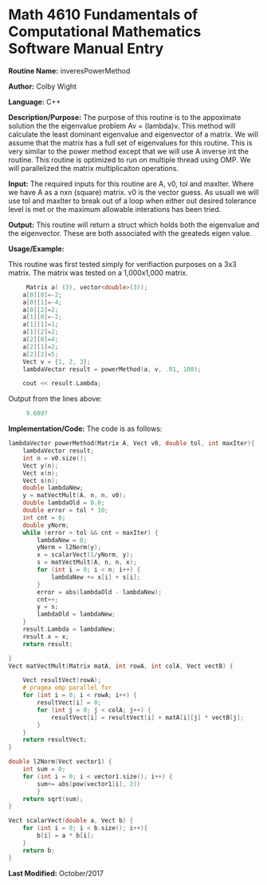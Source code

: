 # Math 4610 Fundamentals of Computational Mathematics Software Manual Entry

**Routine Name:**  inveresPowerMethod

**Author:** Colby Wight

**Language:** C++

**Description/Purpose:**  The purpose of this routine is to the appoximate solution the the eigenvalue problem Av = (lambda)v. This method will calculate the least dominant eigenvalue and eigenvector of a matrix. We will assume that the matrix has a full set of eigenvalues for this routine. This is very similar to the power method except that we will use A inverse int the routine.  This routine is optimized to run on multiple thread using OMP. We will parallelized the matrix multiplicaiton operations. 

**Input:** The required inputs for this routine are A, v0, tol and maxIter. Where we have A as a nxn (square) matrix. v0 is the vector guess. As usuall we will use tol and maxIter to break out of a loop when either out desired tolerance level is met or the maximum allowable interations has been tried.

**Output:** This routine will return a struct which holds both the eigenvalue and the eigenvector.  These are both associated with the greateds eigen value.  

**Usage/Example:**

This routine was first tested simply for verifiaction purposes on a 3x3 matrix. The matrix was tested on a 1,000x1,000 matrix.

```C++
     Matrix a( (3), vector<double>(3));
    a[0][0]=-2;
    a[0][1]=-4;
    a[0][2]=2;
    a[1][0]=-2;
    a[1][1]=1;
    a[1][2]=2;
    a[2][0]=4;
    a[2][1]=2;
    a[2][2]=5;
    Vect v = {1, 2, 3};
    lambdaVector result = powerMethod(a, v, .01, 100);

    cout << result.Lambda;
```

Output from the lines above:

```C++
     9.6097
```

**Implementation/Code:** The code is as follows:
```C++
lambdaVector powerMethod(Matrix A, Vect v0, double tol, int maxIter){
    lambdaVector result;
    int n = v0.size();
    Vect y(n);
    Vect x(n);
    Vect s(n);
    double lambdaNew;
    y = matVectMult(A, n, n, v0);
    double lambdaOld = 0.0;
    double error = tol * 10;
    int cnt = 0;
    double yNorm;
    while (error > tol && cnt < maxIter) {
        lambdaNew = 0;
        yNorm = l2Norm(y);
        x = scalarVect(1/yNorm, y);
        s = matVectMult(A, n, n, x);
        for (int i = 0; i < n; i++) {
            lambdaNew += x[i] + s[i];
        }
        error = abs(lambdaOld - lambdaNew);
        cnt++;
        y = s;
        lambdaOld = lambdaNew;
    }
    result.Lambda = lambdaNew;
    result.x = x;
    return result;

}
Vect matVectMult(Matrix matA, int rowA, int colA, Vect vectB) {

    Vect resultVect(rowA);
    # pragma omp parallel for
    for (int i = 0; i < rowA; i++) {
        resultVect[i] = 0;
        for (int j = 0; j < colA; j++) {
            resultVect[i] = resultVect[i] + matA[i][j] * vectB[j];
        }
    }
    return resultVect;
}

double l2Norm(Vect vector1) {
    int sum = 0;
    for (int i = 0; i < vector1.size(); i++) {
        sum+= abs(pow(vector1[i], 2))
        }
    return sqrt(sum);
}

Vect scalarVect(double a, Vect b) {
    for (int i = 0; i < b.size(); i++){
        b[i] = a * b[i];
    }
    return b;
}
```
**Last Modified:** October/2017
